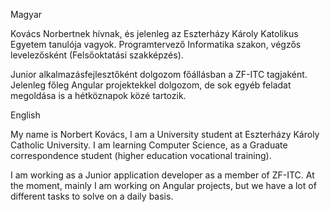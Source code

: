 Magyar

Kovács Norbertnek hívnak, és jelenleg az Eszterházy Károly Katolikus Egyetem tanulója vagyok.
Programtervező Informatika szakon, végzős levelezősként (Felsőoktatási szakképzés).

Junior alkalmazásfejlesztőként dolgozom főállásban a ZF-ITC tagjaként. Jelenleg főleg Angular projektekkel dolgozom, de sok egyéb feladat megoldása is a hétköznapok közé tartozik.

English

My name is Norbert Kovács, I am a University student at Eszterházy Károly Catholic University.
I am learning Computer Science, as a Graduate correspondence student (higher education vocational training).

I am working as a Junior application developer as a member of ZF-ITC. At the moment, mainly I am working on Angular projects, but we have a lot of different tasks to solve on a daily basis.


<!---
Gellifree/Gellifree is a ✨ special ✨ repository because its `README.md` (this file) appears on your GitHub profile.
You can click the Preview link to take a look at your changes.
--->
